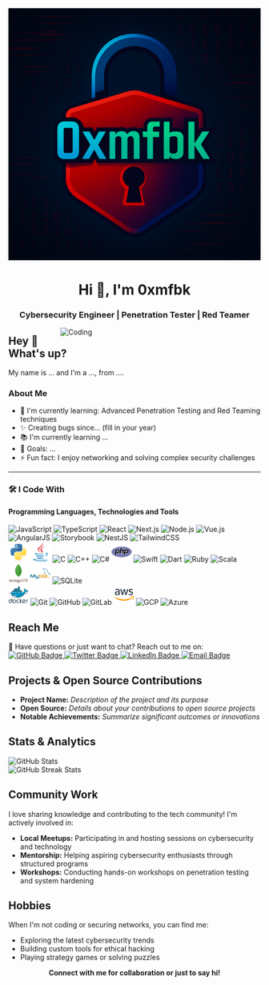 <div align="center">
  <img src="img.png" alt="Project Logo" />
  <h1>Hi 👋, I'm 0xmfbk</h1>
  <h3>Cybersecurity Engineer | Penetration Tester | Red Teamer</h3>
</div>

<img align="right" alt="Coding" width="400" src="https://i.gifer.com/origin/84/84d79f587caeee69caf306386ec3527d_w200.gif" />

<h2 align="left">Hey 👋 What's up?</h2>
<p align="left">
  My name is ... and I'm a ..., from ....
</p>

### About Me
- 🌱 I'm currently learning: Advanced Penetration Testing and Red Teaming techniques  
- ✨ Creating bugs since... (fill in your year)  
- 📚 I'm currently learning ...  
- 🎯 Goals: ...  
- ⚡ Fun fact: I enjoy networking and solving complex security challenges  

---

### 🛠️ I Code With

#### Programming Languages, Technologies and Tools

<div align="left">
  <img src="https://cdn.jsdelivr.net/gh/devicons/devicon/icons/javascript/javascript-original.svg" height="40" alt="JavaScript" />
  <img src="https://cdn.jsdelivr.net/gh/devicons/devicon/icons/typescript/typescript-original.svg" height="40" alt="TypeScript" />
  <img src="https://cdn.jsdelivr.net/gh/devicons/devicon/icons/react/react-original.svg" height="40" alt="React" />
  <img src="https://cdn.jsdelivr.net/gh/devicons/devicon/icons/nextjs/nextjs-original.svg" height="40" alt="Next.js" />
  <img src="https://cdn.jsdelivr.net/gh/devicons/devicon/icons/nodejs/nodejs-original.svg" height="40" alt="Node.js" />
  <img src="https://cdn.jsdelivr.net/gh/devicons/devicon/icons/vuejs/vuejs-original.svg" height="40" alt="Vue.js" />
  <img src="https://cdn.jsdelivr.net/gh/devicons/devicon/icons/angularjs/angularjs-original.svg" height="40" alt="AngularJS" />
  <img src="https://cdn.jsdelivr.net/gh/devicons/devicon/icons/storybook/storybook-original.svg" height="40" alt="Storybook" />
  <img src="https://cdn.jsdelivr.net/gh/devicons/devicon/icons/nestjs/nestjs-original.svg" height="40" alt="NestJS" />
  <img src="https://cdn.jsdelivr.net/gh/devicons/devicon/icons/tailwindcss/tailwindcss-original-wordmark.svg" height="40" alt="TailwindCSS" />
</div>

<div align="left">
  <img src="https://raw.githubusercontent.com/devicons/devicon/master/icons/python/python-original.svg" height="40" alt="Python" />
  <img src="https://raw.githubusercontent.com/devicons/devicon/master/icons/java/java-original.svg" height="40" alt="Java" />
  <img src="https://cdn.jsdelivr.net/gh/devicons/devicon/icons/c/c-original.svg" height="40" alt="C" />
  <img src="https://cdn.jsdelivr.net/gh/devicons/devicon/icons/cplusplus/cplusplus-original.svg" height="40" alt="C++" />
  <img src="https://cdn.jsdelivr.net/gh/devicons/devicon/icons/csharp/csharp-original.svg" height="40" alt="C#" />
  <img src="https://raw.githubusercontent.com/devicons/devicon/master/icons/php/php-original.svg" height="40" alt="PHP" />
  <img src="https://cdn.jsdelivr.net/gh/devicons/devicon/icons/swift/swift-original.svg" height="40" alt="Swift" />
  <img src="https://cdn.jsdelivr.net/gh/devicons/devicon/icons/dart/dart-original.svg" height="40" alt="Dart" />
  <img src="https://cdn.jsdelivr.net/gh/devicons/devicon/icons/ruby/ruby-original.svg" height="40" alt="Ruby" />
  <img src="https://cdn.jsdelivr.net/gh/devicons/devicon/icons/scala/scala-original.svg" height="40" alt="Scala" />
</div>

<div align="left">
  <img src="https://raw.githubusercontent.com/devicons/devicon/master/icons/mongodb/mongodb-original-wordmark.svg" height="40" alt="MongoDB" />
  <img src="https://raw.githubusercontent.com/devicons/devicon/master/icons/mysql/mysql-original-wordmark.svg" height="40" alt="MySQL" />
  <img src="https://cdn.jsdelivr.net/gh/devicons/devicon/icons/sqlite/sqlite-original.svg" height="40" alt="SQLite" />
</div>

<div align="left">
  <img src="https://raw.githubusercontent.com/devicons/devicon/master/icons/docker/docker-original-wordmark.svg" height="40" alt="Docker" />
  <img src="https://www.vectorlogo.zone/logos/git-scm/git-scm-icon.svg" height="40" alt="Git" />
  <img src="https://cdn.jsdelivr.net/gh/devicons/devicon/icons/github/github-original.svg" height="40" alt="GitHub" />
  <img src="https://cdn.jsdelivr.net/gh/devicons/devicon/icons/gitlab/gitlab-original.svg" height="40" alt="GitLab" />
  <img src="https://raw.githubusercontent.com/devicons/devicon/master/icons/amazonwebservices/amazonwebservices-original-wordmark.svg" height="40" alt="AWS" />
  <img src="https://www.vectorlogo.zone/logos/google_cloud/google_cloud-icon.svg" height="40" alt="GCP" />
  <img src="https://cdn.jsdelivr.net/gh/devicons/devicon/icons/azure/azure-original.svg" height="40" alt="Azure" />
</div>

<h2 align="left">Reach Me</h2>
<p align="left">
  💬 Have questions or just want to chat? Reach out to me on:
  <br />
  <a href="https://github.com/0xmfbk" target="_blank">
    <img src="https://img.shields.io/badge/-GitHub-181717?style=for-the-badge&logo=github" alt="GitHub Badge" />
  </a>
  <a href="https://twitter.com/0xmfbk" target="_blank">
    <img src="https://img.shields.io/badge/-Twitter-1DA1F2?style=for-the-badge&logo=twitter" alt="Twitter Badge" />
  </a>
  <a href="https://linkedin.com/in/0xmfbk" target="_blank">
    <img src="https://img.shields.io/badge/-LinkedIn-0077B5?style=for-the-badge&logo=linkedin" alt="LinkedIn Badge" />
  </a>
  <a href="mailto:0xmfbk@example.com" target="_blank">
    <img src="https://img.shields.io/badge/-Email-D14836?style=for-the-badge&logo=gmail" alt="Email Badge" />
  </a>
</p>

<h2 align="left">Projects & Open Source Contributions</h2>
<ul>
  <li><strong>Project Name:</strong> <em>Description of the project and its purpose</em></li>
  <li><strong>Open Source:</strong> <em>Details about your contributions to open source projects</em></li>
  <li><strong>Notable Achievements:</strong> <em>Summarize significant outcomes or innovations</em></li>
</ul>

<h2 align="left">Stats & Analytics</h2>
<p align="left">
  <img src="https://github-readme-stats.vercel.app/api?username=0xmfbk&show_icons=true&theme=radical" alt="GitHub Stats" />
  <br />
  <img src="https://github-readme-streak-stats.herokuapp.com/?user=0xmfbk&theme=radical" alt="GitHub Streak Stats" />
</p>

<h2 align="left">Community Work</h2>
<p align="left">
  I love sharing knowledge and contributing to the tech community! I'm actively involved in:
  <ul>
    <li><strong>Local Meetups:</strong> Participating in and hosting sessions on cybersecurity and technology</li>
    <li><strong>Mentorship:</strong> Helping aspiring cybersecurity enthusiasts through structured programs</li>
    <li><strong>Workshops:</strong> Conducting hands-on workshops on penetration testing and system hardening</li>
  </ul>
</p>

<h2 align="left">Hobbies</h2>
<p align="left">When I'm not coding or securing networks, you can find me:</p>
<ul>
  <li>Exploring the latest cybersecurity trends</li>
  <li>Building custom tools for ethical hacking</li>
  <li>Playing strategy games or solving puzzles</li>
</ul>

<footer>
  <p align="center">
    <strong>Connect with me for collaboration or just to say hi!</strong>
  </p>
</footer>
